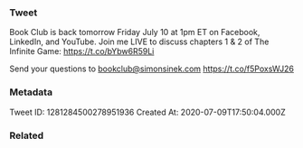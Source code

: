 ### Tweet
Book Club is back tomorrow Friday July 10 at 1pm ET on Facebook, LinkedIn, and YouTube. Join me LIVE to discuss chapters 1 &amp; 2 of The Infinite Game: https://t.co/bYbw6R59Li

Send your questions to bookclub@simonsinek.com https://t.co/f5PoxsWJ26

### Metadata
Tweet ID: 1281284500278951936
Created At: 2020-07-09T17:50:04.000Z

### Related

